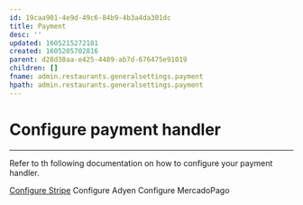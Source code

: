 ```yaml
---
id: 19caa901-4e9d-49c6-84b9-4b3a4da301dc
title: Payment
desc: ''
updated: 1605215272181
created: 1605205702816
parent: d28d38aa-e425-4489-ab7d-676475e91019
children: []
fname: admin.restaurants.generalsettings.payment
hpath: admin.restaurants.generalsettings.payment
---
```

# Configure payment handler

* * *

Refer to th following documentation on how to configure your payment handler.

[Configure Stripe](a0540556-6e35-40c0-9904-974727fd2405)
Configure Adyen
Configure MercadoPago

